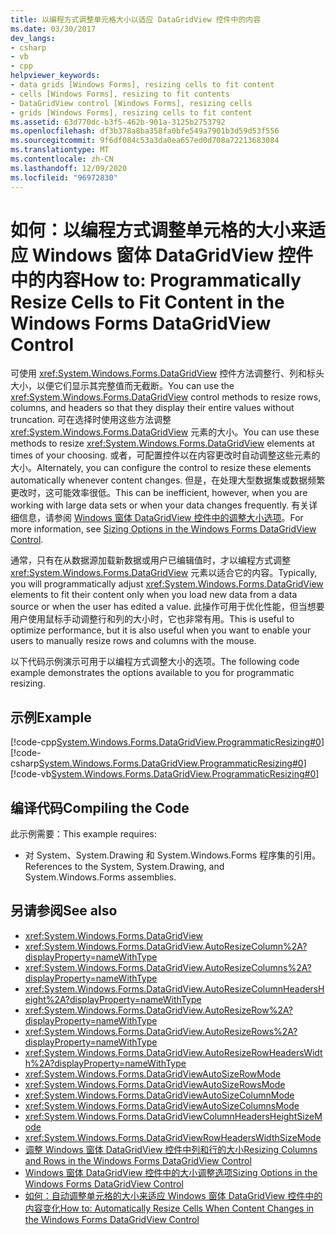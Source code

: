```yaml
---
title: 以编程方式调整单元格大小以适应 DataGridView 控件中的内容
ms.date: 03/30/2017
dev_langs:
- csharp
- vb
- cpp
helpviewer_keywords:
- data grids [Windows Forms], resizing cells to fit content
- cells [Windows Forms], resizing to fit contents
- DataGridView control [Windows Forms], resizing cells
- grids [Windows Forms], resizing cells to fit content
ms.assetid: 63d770dc-b3f5-462b-901a-3125b2753792
ms.openlocfilehash: df3b378a8ba358fa0bfe549a7901b3d59d53f556
ms.sourcegitcommit: 9f6df084c53a3da0ea657ed0d708a72213683084
ms.translationtype: MT
ms.contentlocale: zh-CN
ms.lasthandoff: 12/09/2020
ms.locfileid: "96972830"
---
```

# <a name="how-to-programmatically-resize-cells-to-fit-content-in-the-windows-forms-datagridview-control"></a><span data-ttu-id="3187b-102">如何：以编程方式调整单元格的大小来适应 Windows 窗体 DataGridView 控件中的内容</span><span class="sxs-lookup"><span data-stu-id="3187b-102">How to: Programmatically Resize Cells to Fit Content in the Windows Forms DataGridView Control</span></span>
<span data-ttu-id="3187b-103">可使用 <xref:System.Windows.Forms.DataGridView> 控件方法调整行、列和标头大小，以便它们显示其完整值而无截断。</span><span class="sxs-lookup"><span data-stu-id="3187b-103">You can use the <xref:System.Windows.Forms.DataGridView> control methods to resize rows, columns, and headers so that they display their entire values without truncation.</span></span> <span data-ttu-id="3187b-104">可在选择时使用这些方法调整 <xref:System.Windows.Forms.DataGridView> 元素的大小。</span><span class="sxs-lookup"><span data-stu-id="3187b-104">You can use these methods to resize <xref:System.Windows.Forms.DataGridView> elements at times of your choosing.</span></span> <span data-ttu-id="3187b-105">或者，可配置控件以在内容更改时自动调整这些元素的大小。</span><span class="sxs-lookup"><span data-stu-id="3187b-105">Alternately, you can configure the control to resize these elements automatically whenever content changes.</span></span> <span data-ttu-id="3187b-106">但是，在处理大型数据集或数据频繁更改时，这可能效率很低。</span><span class="sxs-lookup"><span data-stu-id="3187b-106">This can be inefficient, however, when you are working with large data sets or when your data changes frequently.</span></span> <span data-ttu-id="3187b-107">有关详细信息，请参阅 [Windows 窗体 DataGridView 控件中的调整大小选项](sizing-options-in-the-windows-forms-datagridview-control.md)。</span><span class="sxs-lookup"><span data-stu-id="3187b-107">For more information, see [Sizing Options in the Windows Forms DataGridView Control](sizing-options-in-the-windows-forms-datagridview-control.md).</span></span>  
  
 <span data-ttu-id="3187b-108">通常，只有在从数据源加载新数据或用户已编辑值时，才以编程方式调整 <xref:System.Windows.Forms.DataGridView> 元素以适合它的内容。</span><span class="sxs-lookup"><span data-stu-id="3187b-108">Typically, you will programmatically adjust <xref:System.Windows.Forms.DataGridView> elements to fit their content only when you load new data from a data source or when the user has edited a value.</span></span> <span data-ttu-id="3187b-109">此操作可用于优化性能，但当想要用户使用鼠标手动调整行和列的大小时，它也非常有用。</span><span class="sxs-lookup"><span data-stu-id="3187b-109">This is useful to optimize performance, but it is also useful when you want to enable your users to manually resize rows and columns with the mouse.</span></span>  
  
 <span data-ttu-id="3187b-110">以下代码示例演示可用于以编程方式调整大小的选项。</span><span class="sxs-lookup"><span data-stu-id="3187b-110">The following code example demonstrates the options available to you for programmatic resizing.</span></span>  
  
## <a name="example"></a><span data-ttu-id="3187b-111">示例</span><span class="sxs-lookup"><span data-stu-id="3187b-111">Example</span></span>  
 [!code-cpp[System.Windows.Forms.DataGridView.ProgrammaticResizing#0](~/samples/snippets/cpp/VS_Snippets_Winforms/System.Windows.Forms.DataGridView.ProgrammaticResizing/CPP/programmaticsizing.cpp#0)]
 [!code-csharp[System.Windows.Forms.DataGridView.ProgrammaticResizing#0](~/samples/snippets/csharp/VS_Snippets_Winforms/System.Windows.Forms.DataGridView.ProgrammaticResizing/CS/programmaticsizing.cs#0)]
 [!code-vb[System.Windows.Forms.DataGridView.ProgrammaticResizing#0](~/samples/snippets/visualbasic/VS_Snippets_Winforms/System.Windows.Forms.DataGridView.ProgrammaticResizing/VB/programmaticsizing.vb#0)]  
  
## <a name="compiling-the-code"></a><span data-ttu-id="3187b-112">编译代码</span><span class="sxs-lookup"><span data-stu-id="3187b-112">Compiling the Code</span></span>  
 <span data-ttu-id="3187b-113">此示例需要：</span><span class="sxs-lookup"><span data-stu-id="3187b-113">This example requires:</span></span>  
  
- <span data-ttu-id="3187b-114">对 System、System.Drawing 和 System.Windows.Forms 程序集的引用。</span><span class="sxs-lookup"><span data-stu-id="3187b-114">References to the System, System.Drawing, and System.Windows.Forms assemblies.</span></span>  
  
## <a name="see-also"></a><span data-ttu-id="3187b-115">另请参阅</span><span class="sxs-lookup"><span data-stu-id="3187b-115">See also</span></span>

- <xref:System.Windows.Forms.DataGridView>
- <xref:System.Windows.Forms.DataGridView.AutoResizeColumn%2A?displayProperty=nameWithType>
- <xref:System.Windows.Forms.DataGridView.AutoResizeColumns%2A?displayProperty=nameWithType>
- <xref:System.Windows.Forms.DataGridView.AutoResizeColumnHeadersHeight%2A?displayProperty=nameWithType>
- <xref:System.Windows.Forms.DataGridView.AutoResizeRow%2A?displayProperty=nameWithType>
- <xref:System.Windows.Forms.DataGridView.AutoResizeRows%2A?displayProperty=nameWithType>
- <xref:System.Windows.Forms.DataGridView.AutoResizeRowHeadersWidth%2A?displayProperty=nameWithType>
- <xref:System.Windows.Forms.DataGridViewAutoSizeRowMode>
- <xref:System.Windows.Forms.DataGridViewAutoSizeRowsMode>
- <xref:System.Windows.Forms.DataGridViewAutoSizeColumnMode>
- <xref:System.Windows.Forms.DataGridViewAutoSizeColumnsMode>
- <xref:System.Windows.Forms.DataGridViewColumnHeadersHeightSizeMode>
- <xref:System.Windows.Forms.DataGridViewRowHeadersWidthSizeMode>
- [<span data-ttu-id="3187b-116">调整 Windows 窗体 DataGridView 控件中列和行的大小</span><span class="sxs-lookup"><span data-stu-id="3187b-116">Resizing Columns and Rows in the Windows Forms DataGridView Control</span></span>](resizing-columns-and-rows-in-the-windows-forms-datagridview-control.md)
- [<span data-ttu-id="3187b-117">Windows 窗体 DataGridView 控件中的大小调整选项</span><span class="sxs-lookup"><span data-stu-id="3187b-117">Sizing Options in the Windows Forms DataGridView Control</span></span>](sizing-options-in-the-windows-forms-datagridview-control.md)
- [<span data-ttu-id="3187b-118">如何：自动调整单元格的大小来适应 Windows 窗体 DataGridView 控件中的内容变化</span><span class="sxs-lookup"><span data-stu-id="3187b-118">How to: Automatically Resize Cells When Content Changes in the Windows Forms DataGridView Control</span></span>](automatically-resize-cells-when-content-changes-in-the-datagrid.md)
